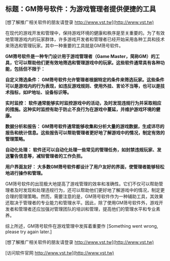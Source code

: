## **标题：GM筛号软件：为游戏管理者提供便捷的工具**

[想了解推广相关软件的朋友请登录 http://www.vst.tw](http://www.vst.tw)

在现代的游戏开发和管理中，保持游戏环境的健康和秩序是至关重要的。为了有效地管理游戏内的玩家群体，许多游戏开发者和管理者已经开始采用各种工具和技术来筛选和管理玩家。其中一种重要的工具就是GM筛号软件。

**GM筛号软件是一种专门设计用于游戏管理者（Game Master，简称GM）的工具，它可以帮助他们更有效地筛选和管理游戏中的玩家。这些软件通常具有各种功能，包括但不限于：**

**自定义筛选条件： GM筛号软件允许管理者根据特定的条件来筛选玩家。这些条件可以是游戏内的行为表现，如违反游戏规则、使用外挂、言论不当等，也可以是技术指标，如IP地址、设备标识等。**

**实时监控： 软件通常能够实时监控游戏中的活动，及时发现违规行为并采取相应的措施。这种实时监控有助于防止不良行为在游戏中蔓延，并维护游戏环境的健康。**

**数据分析和报告： GM筛号软件通常能够收集和分析大量的游戏数据，生成详尽的报告和统计信息。这些报告可以帮助管理者更好地了解游戏中的情况，制定有效的管理策略。**

**自动化处理： 软件还可以自动化处理一些常见的管理任务，如封禁违规玩家、发送警告信息等，减轻管理者的工作负担。**

**用户界面友好： 大多数GM筛号软件都设计了用户友好的界面，使管理者能够轻松地进行操作和管理。**

GM筛号软件的出现极大地提高了游戏管理的效率和准确性。它们不仅可以帮助管理者及时发现和处理违规行为，还可以帮助他们更好地了解游戏中的情况，制定更合理的管理策略。然而，需要注意的是，GM筛号软件作为一种辅助工具，其效果还取决于管理者的专业能力和管理水平。因此，除了使用GM筛号软件外，游戏开发者和管理者还应加强对管理团队的培训和管理，提高他们的管理水平和专业素养。

综上所述，GM筛号软件在游戏管理中发挥着重要作
[Something went wrong, please try again later.]

[想了解推广相关软件的朋友请登录 http://www.vst.tw](http://www.vst.tw)


[访问软件官网 http://www.vst.tw](http://www.vst.tw)
